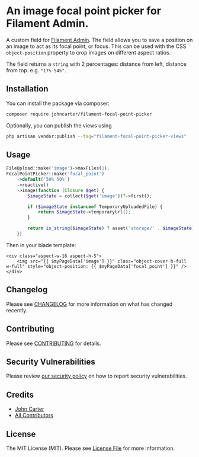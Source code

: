 
# An image focal point picker for Filament Admin.

A custom field for [Filament Admin](https://github.com/laravel-filament/filament). The field allows you to save a position on an image to act as its focal point, or focus. This can be used with the CSS `object-position` property to crop images on different aspect ratios.

The field returns a `string` with 2 percentages: distance from left, distance from top. e.g. `"17% 54%"`.

## Installation

You can install the package via composer:

```bash
composer require johncarter/filament-focal-point-picker
```

Optionally, you can publish the views using

```bash
php artisan vendor:publish --tag="filament-focal-point-picker-views"
```

## Usage

```php
FileUpload::make('image')->maxFiles(1),
FocalPointPicker::make('focal_point')
    ->default('50% 50%')
    ->reactive()
    ->image(function (Closure $get) {
        $imageState = collect($get('image'))?->first();

        if ($imageState instanceof TemporaryUploadedFile) {
            return $imageState->temporaryUrl();
        }

        return is_string($imageState) ? asset('storage/' . $imageState) : null;
    })
```

Then in your blade template:
```twig
<div class="aspect-w-16 aspect-h-5">
    <img src="{{ $myPageData['image'] }}" class="object-cover h-full w-full" style="object-position: {{ $myPageData['focal_point'] }}" />
</div>
```

## Changelog

Please see [CHANGELOG](CHANGELOG.md) for more information on what has changed recently.

## Contributing

Please see [CONTRIBUTING](.github/CONTRIBUTING.md) for details.

## Security Vulnerabilities

Please review [our security policy](../../security/policy) on how to report security vulnerabilities.

## Credits

- [John Carter](https://github.com/johncarter)
- [All Contributors](../../contributors)

## License

The MIT License (MIT). Please see [License File](LICENSE.md) for more information.
